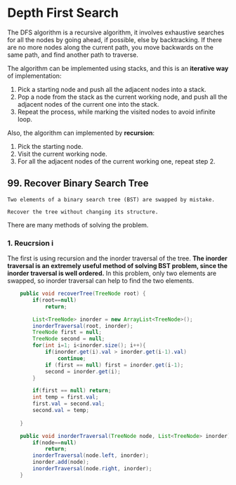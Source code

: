 # Depth First Search

The DFS algorithm is a recursive algorithm, it involves exhaustive searches for all the nodes by going ahead, if possible, else by backtracking. If there are no more nodes along the current path, you move backwards on the same path, and find another path to traverse. 

The algorithm can be implemented using stacks, and this is an **iterative way** of implementation:

1. Pick a starting node and push all the adjacent nodes into a stack.
2. Pop a node from the stack as the current working node, and push all the adjacent nodes of the current one into the stack.
3. Repeat the process, while marking the visited nodes to avoid infinite loop.

Also, the algorithm can implemented by **recursion**:

1. Pick the starting node.
2. Visit the current working node.
3. For all the adjacent nodes of the current working one, repeat step 2.

## 99. Recover Binary Search Tree

```
Two elements of a binary search tree (BST) are swapped by mistake.

Recover the tree without changing its structure.
```

There are many methods of solving the problem. 

### 1. Reucrsion i

The first is using recursion and the inorder traversal of the tree. **The inorder traversal is an extremely useful method of solving BST problem, since the inorder traversal is well ordered.** In this problem, only two elements are swapped, so inorder traversal can help to find the two elements.

```java
    public void recoverTree(TreeNode root) {
        if(root==null)
            return;

        List<TreeNode> inorder = new ArrayList<TreeNode>();
        inorderTraversal(root, inorder);
        TreeNode first = null;
        TreeNode second = null;
        for(int i=1; i<inorder.size(); i++){
            if(inorder.get(i).val > inorder.get(i-1).val)
                continue;
            if (first == null) first = inorder.get(i-1);
            second = inorder.get(i);
        }

        if(first == null) return;
        int temp = first.val;
        first.val = second.val;
        second.val = temp;
        
    }

    public void inorderTraversal(TreeNode node, List<TreeNode> inorder){
        if(node==null)
            return;
        inorderTraversal(node.left, inorder);
        inorder.add(node);
        inorderTraversal(node.right, inorder);
    }
```

